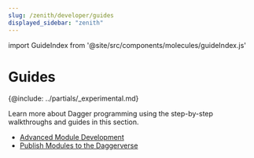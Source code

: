 ```yaml
---
slug: /zenith/developer/guides
displayed_sidebar: "zenith"
---
```


import GuideIndex from '@site/src/components/molecules/guideIndex.js'

# Guides

{@include: ../partials/_experimental.md}

Learn more about Dagger programming using the step-by-step walkthroughs and guides in this section.

- [Advanced Module Development](./guides/191108-advanced-module-development.md)
- [Publish Modules to the Daggerverse](./guides/821742-publish-modules.md)

<GuideIndex />
